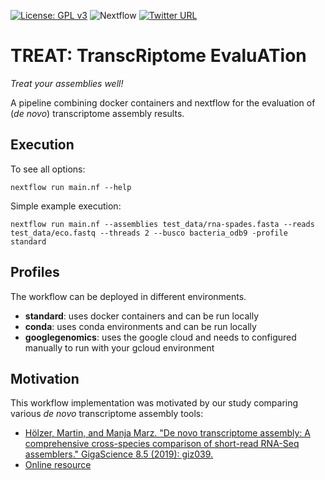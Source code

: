 <!--[![Build Status](https://travis-ci.org/hoelzer/ribap.svg?branch=master)](https://travis-ci.org/hoelzer/ribap)-->
[![License: GPL v3](https://img.shields.io/badge/License-GPL%20v3-blue.svg)](https://www.gnu.org/licenses/gpl-3.0)
![Nextflow](https://img.shields.io/badge/Language-Nextflow-green.svg)
[![Twitter URL](https://img.shields.io/twitter/url/https/twitter.com/martinhoelzer?label=%40martinhoelzer&style=social)](https://twitter.com/martinhoelzer)

# TREAT: TranscRiptome EvaluATion

_Treat your assemblies well!_

A pipeline combining docker containers and nextflow for the evaluation of (_de
novo_) transcriptome assembly results.

## Execution

To see all options:
````
nextflow run main.nf --help
````

Simple example execution:
````
nextflow run main.nf --assemblies test_data/rna-spades.fasta --reads test_data/eco.fastq --threads 2 --busco bacteria_odb9 -profile standard
````

## Profiles

The workflow can be deployed in different environments. 

* __standard__: uses docker containers and can be run locally
* __conda__: uses conda environments and can be run locally
* __googlegenomics__: uses the google cloud and needs to configured manually to run with your gcloud environment


## Motivation

This workflow implementation was motivated by our study comparing various _de novo_ transcriptome assembly tools:

* [Hölzer, Martin, and Manja Marz. "De novo transcriptome assembly: A comprehensive cross-species comparison of short-read RNA-Seq assemblers." GigaScience 8.5 (2019): giz039.](https://doi.org/10.1093/gigascience/giz039)
* [Online resource](https://www.rna.uni-jena.de/supplements/assembly/)